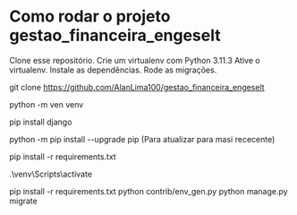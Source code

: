 # Como rodar o projeto gestao_financeira_engeselt

Clone esse repositório.
Crie um virtualenv com Python 3.11.3
Ative o virtualenv.
Instale as dependências.
Rode as migrações.




git clone https://github.com/AlanLima100/gestao_financeira_engeselt

python -m ven venv

pip install django

python -m pip install --upgrade pip (Para atualizar para masi rececente)

pip install -r requirements.txt

.\venv\Scripts\activate

pip install -r requirements.txt
python contrib/env_gen.py
python manage.py migrate